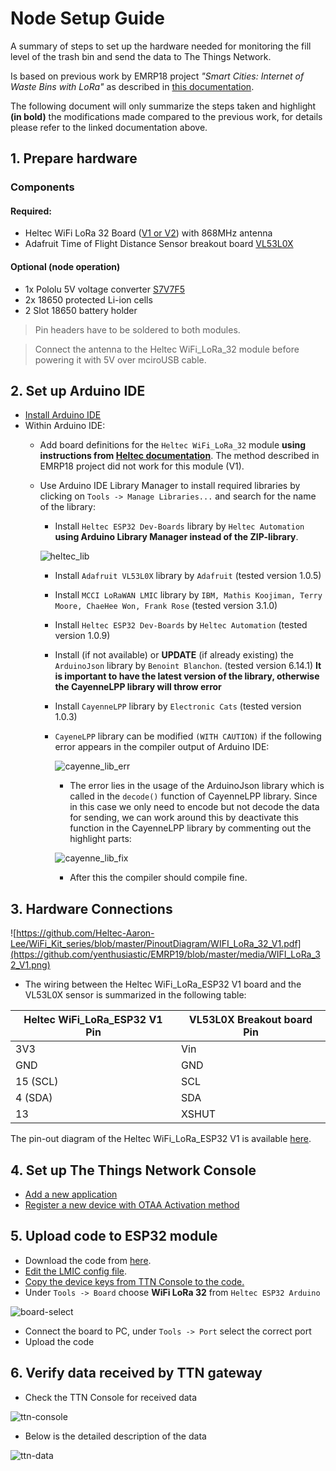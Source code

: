# Node Setup Guide

A summary of steps to set up the hardware needed for monitoring the fill level of the trash bin and send the data to The Things Network.

Is based on previous work by EMRP18 project _"Smart Cities: Internet of Waste Bins with LoRa"_ as described in [this documentation](https://github.com/emrp/emrp2018_Moers_Trashbins/blob/master/documentation/from_sensor_to_ttn.md).

The following document will only summarize the steps taken and highlight **(in bold)** the modifications made compared to the previous work, for details please refer to the linked documentation above.

## 1. Prepare hardware
### Components
#### Required:
 - Heltec WiFi LoRa 32 Board ([V1 or V2](https://heltec.org/project/wifi-lora-32/?lang=en)) with 868MHz antenna
 - Adafruit Time of Flight Distance Sensor breakout board [VL53L0X](https://www.adafruit.com/product/3316)
#### Optional (node operation) 
 - 1x Pololu 5V voltage converter [S7V7F5](https://www.pololu.com/product/2119)
 - 2x 18650 protected Li-ion cells
 - 2 Slot 18650 battery holder

> Pin headers have to be soldered to both modules. 

> Connect the antenna to the Heltec WiFi_LoRa_32 module before powering it with 5V over mciroUSB cable.

## 2. Set up Arduino IDE
- [Install Arduino IDE](https://github.com/emrp/emrp2018_Moers_Trashbins/blob/master/documentation/from_sensor_to_ttn.md#2-software-installation)
- Within Arduino IDE:
    - Add board definitions for the `Heltec WiFi_LoRa_32` module **using instructions from [Heltec documentation](https://docs.heltec.cn/#/en/user_manual/how_to_install_esp32_Arduino)**. The method described in EMRP18 project did not work for this module (V1).
    - Use Arduino IDE Library Manager to install required libraries by clicking on `Tools -> Manage Libraries...` and search for the name of the library:
        -  Install `Heltec ESP32 Dev-Boards` library by `Heltec Automation` **using Arduino Library Manager instead of the ZIP-library**.

        ![heltec_lib](../media/heltec-lib.PNG)

        - Install `Adafruit VL53L0X` library by `Adafruit` (tested version 1.0.5)
        - Install `MCCI LoRaWAN LMIC` library by `IBM, Mathis Koojiman, Terry Moore, ChaeHee Won, Frank Rose` (tested version 3.1.0)
        - Install `Heltec ESP32 Dev-Boards` by `Heltec Automation` (tested version 1.0.9)
        - Install (if not available) or **UPDATE** (if already existing) the `ArduinoJson` library by `Benoint Blanchon`. (tested version 6.14.1) **It is important to have the latest version of the library, otherwise the CayenneLPP library will throw error**
        - Install `CayenneLPP` library by `Electronic Cats` (tested version 1.0.3)
        - `CayeneLPP` library can be modified `(WITH CAUTION)` if the following error appears in the compiler output of Arduino IDE:

            ![cayenne_lib_err](../media/cayenne_lib_error.png)

            - The error lies in the usage of the ArduinoJson library which is called in the `decode()` function of CayenneLPP library. Since in this case we only need to encode but not decode the data for sending, we can work around this by deactivate this function in the CayenneLPP library by commenting out the highlight parts:

            ![cayenne_lib_fix](../media/cayenne_lib_fix.png)

            - After this the compiler should compile fine.

## 3. Hardware Connections
![https://github.com/Heltec-Aaron-Lee/WiFi_Kit_series/blob/master/PinoutDiagram/WIFI_LoRa_32_V1.pdf](https://github.com/yenthusiastic/EMRP19/blob/master/media/WIFI_LoRa_32_V1.png)
- The wiring between the Heltec WiFi_LoRa_ESP32 V1 board and the VL53L0X sensor is summarized in the following table:

Heltec WiFi_LoRa_ESP32 V1 Pin | VL53L0X Breakout board Pin 
---------|----------
 3V3 | Vin 
 GND | GND 
 15 (SCL) | SCL
 4 (SDA) | SDA
 13 | XSHUT 

The pin-out diagram of the Heltec WiFi_LoRa_ESP32 V1 is available [here](https://github.com/Heltec-Aaron-Lee/WiFi_Kit_series/blob/master/PinoutDiagram/WIFI_LoRa_32_V1.pdf). 

## 4. Set up The Things Network Console
- [Add a new application](https://github.com/emrp/emrp2018_Moers_Trashbins/blob/master/documentation/from_sensor_to_ttn.md#41-setting-up-a-new-ttn-application)
- [Register a new device with OTAA Activation method](https://github.com/emrp/emrp2018_Moers_Trashbins/blob/master/documentation/from_sensor_to_ttn.md#43-registering-a-device)

## 5. Upload code to ESP32 module
- Download the code from [here](code/heltec_vl53l0x_ttn/heltec_vl53l0x_ttn.ino).
- [Edit the LMIC config file](https://github.com/emrp/emrp2018_Moers_Trashbins/blob/master/documentation/from_sensor_to_ttn.md#514-editing-the-lmic-config-file).
- [Copy the device keys from TTN Console to the code.](https://github.com/emrp/emrp2018_Moers_Trashbins/blob/master/documentation/from_sensor_to_ttn.md#512-device-keys)
- Under `Tools -> Board` choose **WiFi LoRa 32** from `Heltec ESP32 Arduino`

![board-select](../media/board.png)

- Connect the board to PC, under `Tools -> Port` select the correct port
- Upload the code

## 6. Verify data received by TTN gateway

- Check the TTN Console for received data

![ttn-console](../media/ttn_console.png)

- Below is the detailed description of the data

![ttn-data](../media/ttn_data.png)
